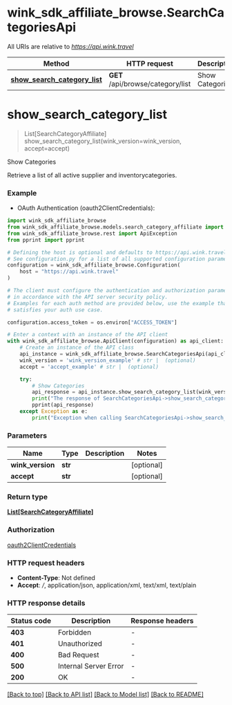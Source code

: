 # wink_sdk_affiliate_browse.SearchCategoriesApi

All URIs are relative to *https://api.wink.travel*

Method | HTTP request | Description
------------- | ------------- | -------------
[**show_search_category_list**](SearchCategoriesApi.md#show_search_category_list) | **GET** /api/browse/category/list | Show Categories


# **show_search_category_list**
> List[SearchCategoryAffiliate] show_search_category_list(wink_version=wink_version, accept=accept)

Show Categories

Retrieve a list of all active supplier and inventorycategories.

### Example

* OAuth Authentication (oauth2ClientCredentials):

```python
import wink_sdk_affiliate_browse
from wink_sdk_affiliate_browse.models.search_category_affiliate import SearchCategoryAffiliate
from wink_sdk_affiliate_browse.rest import ApiException
from pprint import pprint

# Defining the host is optional and defaults to https://api.wink.travel
# See configuration.py for a list of all supported configuration parameters.
configuration = wink_sdk_affiliate_browse.Configuration(
    host = "https://api.wink.travel"
)

# The client must configure the authentication and authorization parameters
# in accordance with the API server security policy.
# Examples for each auth method are provided below, use the example that
# satisfies your auth use case.

configuration.access_token = os.environ["ACCESS_TOKEN"]

# Enter a context with an instance of the API client
with wink_sdk_affiliate_browse.ApiClient(configuration) as api_client:
    # Create an instance of the API class
    api_instance = wink_sdk_affiliate_browse.SearchCategoriesApi(api_client)
    wink_version = 'wink_version_example' # str |  (optional)
    accept = 'accept_example' # str |  (optional)

    try:
        # Show Categories
        api_response = api_instance.show_search_category_list(wink_version=wink_version, accept=accept)
        print("The response of SearchCategoriesApi->show_search_category_list:\n")
        pprint(api_response)
    except Exception as e:
        print("Exception when calling SearchCategoriesApi->show_search_category_list: %s\n" % e)
```



### Parameters


Name | Type | Description  | Notes
------------- | ------------- | ------------- | -------------
 **wink_version** | **str**|  | [optional] 
 **accept** | **str**|  | [optional] 

### Return type

[**List[SearchCategoryAffiliate]**](SearchCategoryAffiliate.md)

### Authorization

[oauth2ClientCredentials](../README.md#oauth2ClientCredentials)

### HTTP request headers

 - **Content-Type**: Not defined
 - **Accept**: */*, application/json, application/xml, text/xml, text/plain

### HTTP response details

| Status code | Description | Response headers |
|-------------|-------------|------------------|
**403** | Forbidden |  -  |
**401** | Unauthorized |  -  |
**400** | Bad Request |  -  |
**500** | Internal Server Error |  -  |
**200** | OK |  -  |

[[Back to top]](#) [[Back to API list]](../README.md#documentation-for-api-endpoints) [[Back to Model list]](../README.md#documentation-for-models) [[Back to README]](../README.md)

